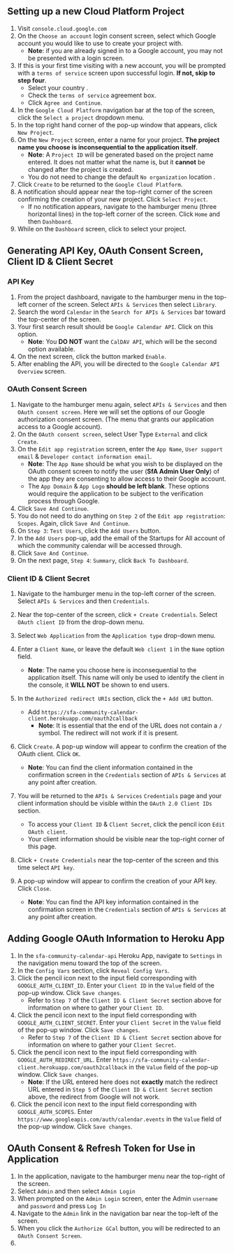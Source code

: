 ## Setting up a new Cloud Platform Project
1. Visit `console.cloud.google.com`
2. On the `Choose an account` login consent screen, select which Google account you would like to use to create your project with. 
    * **Note**: if you are already signed in to a Google account, you may not be presented with a login screen.
3. If this is your first time visiting with a new account, you will be prompted with a `terms of service` screen upon successful login. **If not, skip to step four**.
    *  Select your country .
    * Check the `terms of service` agreement box.
    * Click `Agree and Continue`.
4. In the `Google Cloud Platform` navigation bar at the top of the screen, click the `Select a project` dropdown menu.
5. In the top right hand corner of the pop-up window that appears, click `New Project`.
6. On the `New Project` screen, enter a name for your project. **The project name you choose is inconsequential to the application itself**.
    * **Note**: A `Project ID` will be generated based on the project name entered. It does not matter what the name is, but it **cannot** be changed after the project is created.
    * You do not need to change the default `No organization` location .
7. Click `Create` to be returned to the `Google Cloud Platform`.
8. A notification should appear near the top-right corner of the screen confirming the creation of your new project. Click `Select Project`.
    * If no notification appears, navigate to the hamburger menu (three horizontal lines) in the top-left corner of the screen. Click `Home` and then `Dashboard`.
9. While on the `Dashboard` screen, click to select your project.

## Generating API Key, OAuth Consent Screen, Client ID & Client Secret
### API Key
1. From the project dashboard, navigate to the hamburger menu in the top-left corner of the screen. Select `APIs & Services` then select `Library`.
2. Search the word `Calendar` in the `Search for APIs & Services` bar toward the top-center of the screen. 
3. Your first search result should be `Google Calendar API`. Click on this option. 
    * **Note**: You **DO NOT** want the `CalDAV API`, which will be the second option available.
4. On the next screen, click the button marked `Enable`.
5. After enabling the API, you will be directed to the `Google Calendar API Overview` screen. 
### OAuth Consent Screen
1. Navigate to the hamburger menu again, select `APIs & Services` and then `OAuth consent screen`. Here we will set the options of our Google authorization consent screen. (The menu that grants our application access to a Google account).
2. On the `OAuth consent screen`, select User Type `External` and click `Create`.
3. On the `Edit app registration` screen, enter the `App Name`, `User support email` & `Developer contact information email`. 
    * **Note**: The `App Name` should be what you wish to be displayed on the OAuth consent screen to notify the user (**SfA Admin User Only**) of the app they are consenting to allow access to their Google account. 
    * The `App Domain` & `App Logo` **should be left blank**. These options would require the application to be subject to the verification process through Google.
4. Click `Save And Continue`.
5. You do not need to do anything on `Step 2` of the `Edit app registration`: `Scopes`. Again, click `Save And Continue`.
6. On `Step 3`: `Test Users`, click the `Add Users` button. 
7. In the `Add Users` pop-up, add the email of the Startups for All account of which the community calendar will be accessed through. 
8. Click `Save And Continue`.
9. On the next page, `Step 4`: `Summary`, click `Back To Dashboard`.
### Client ID & Client Secret
1. Navigate to the hamburger menu in the top-left corner of the screen. Select `APIs & Services` and then `Credentials`.
2. Near the top-center of the screen, click `+ Create Credentials`. Select `OAuth client ID` from the drop-down menu. 
3. Select `Web Application` from the `Application type` drop-down menu.
4. Enter a `Client Name`, or leave the default `Web client 1` in the `Name` option field. 
    * **Note**: The name you choose here is inconsequential to the application itself. This name will only be used to identify the client in the console, it **WILL NOT** be shown to end users.
5. In the `Authorized redirect URIs` section, click the `+ Add URI` button. 
    * Add `https://sfa-community-calendar-client.herokuapp.com/oauth2callback`
        * **Note**: It is essential that the end of the URL does not contain a `/` symbol. The redirect will not work if it is present.
6.  Click `Create`. A pop-up window will appear to confirm the creation of the OAuth client. Click `OK`.
    * **Note**: You can find the client information contained in the confirmation screen in the `Credentials` section of `APIs & Services` at any point after creation.
7. You will be returned to the `APIs & Services` `Credentials` page and your client information should be visible within the `OAuth 2.0 Client IDs` section.
    * To access your `Client ID` & `Client Secret`, click the pencil icon `Edit OAuth client`.
    * Your client information should be visible near the top-right corner of this page.

8. Click `+ Create Credentials` near the top-center of the screen and this time select `API key`.
9. A pop-up window will appear to confirm the creation of your API key. Click `Close`.
    * **Note**: You can find the API key information contained in the confirmation screen in the `Credentials` section of `APIs & Services` at any point after creation.
## Adding Google OAuth Information to Heroku App
1. In the `sfa-community-calendar-api` Heroku App, navigate to `Settings` in the navigation menu toward the top of the screen.
2. In the `Config Vars` section, click `Reveal Config Vars`. 
3. Click the pencil icon next to the input field corresponding with `GOOGLE_AUTH_CLIENT_ID`. Enter your `Client ID` in the `Value` field of the pop-up window. Click `Save changes`.
    * Refer to `Step 7` of the `Client ID & Client Secret` section above for information on where to gather your `Client ID`. 
4. Click the pencil icon next to the input field corresponding with `GOOGLE_AUTH_CLIENT_SECRET`. Enter your `Client Secret` in the `Value` field of the pop-up window. Click `Save changes`.
    * Refer to `Step 7` of the `Client ID & Client Secret` section above for information on where to gather your `Client Secret`.
5. Click the pencil icon next to the input field corresponding with `GOOGLE_AUTH_REDIRECT_URL`. Enter `https://sfa-community-calendar-client.herokuapp.com/oauth2callback` in the `Value` field of the pop-up window. Click `Save changes`.
    * **Note**: If the URL entered here does not **exactly** match the redirect URL entered in `Step 5` of the `Client ID & Client Secret` section above, the redirect from Google will not work. 
6. Click the pencil icon next to the input field corresponding with `GOOGLE_AUTH_SCOPES`. Enter `https://www.googleapis.com/auth/calendar.events` in the `Value` field of the pop-up window. Click `Save changes`.
## OAuth Consent & Refresh Token for Use in Application
1. In the application, navigate to the hamburger menu near the top-right of the screen.
2. Select `Admin` and then select `Admin Login`
3. When prompted on the `Admin Login` screen, enter the Admin `username` and `password` and press `Log In`
4. Navigate to the `Admin` link in the navigation bar near the top-left of the screen. 
5. When you click the `Authorize GCal` button, you will be redirected to an `OAuth Consent Screen`.
6. 
